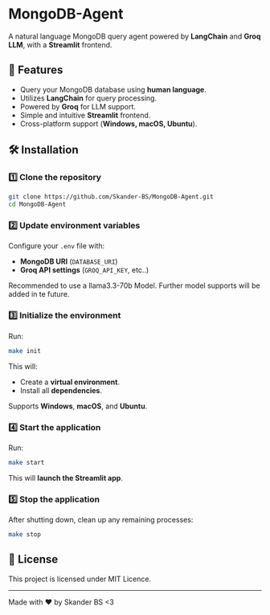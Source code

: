# MongoDB-Agent

A natural language MongoDB query agent powered by **LangChain** and **Groq LLM**, with a **Streamlit** frontend.

## 🚀 Features

- Query your MongoDB database using **human language**.
- Utilizes **LangChain** for query processing.
- Powered by **Groq** for LLM support.
- Simple and intuitive **Streamlit** frontend.
- Cross-platform support (**Windows, macOS, Ubuntu**).

## 🛠 Installation

### 1️⃣ Clone the repository

```bash
git clone https://github.com/Skander-BS/MongoDB-Agent.git
cd MongoDB-Agent
```

### 2️⃣ Update environment variables

Configure your `.env` file with:

- **MongoDB URI** (`DATABASE_URI`)
- **Groq API settings** (`GROQ_API_KEY`, etc..)

Recommended to use a llama3.3-70b Model.
Further model supports will be added in te future.

### 3️⃣ Initialize the environment

Run:

```bash
make init
```

This will:

- Create a **virtual environment**.
- Install all **dependencies**.

Supports **Windows**, **macOS**, and **Ubuntu**.

### 4️⃣ Start the application

Run:

```bash
make start
```

This will **launch the Streamlit app**.

### 5️⃣ Stop the application

After shutting down, clean up any remaining processes:

```bash
make stop
```

## 📜 License

This project is licensed under MIT Licence.

---
Made with ❤️ by Skander BS <3
